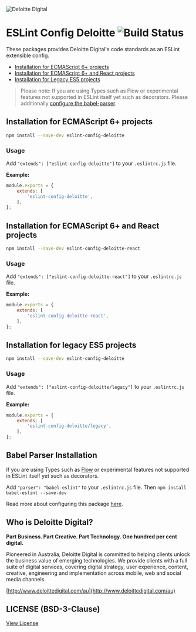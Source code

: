 ![Deloitte Digital](https://raw.githubusercontent.com/DeloitteDigitalAPAC/eslint-config-deloitte/master/dd-logo.png)

# ESLint Config Deloitte ![Build Status](https://travis-ci.org/DeloitteDigitalAPAC/eslint-config-deloitte.svg?branch=master)


These packages provides Deloitte Digital's code standards as an ESLint extensible config.

- [Installation for ECMAScript 6+ projects](#installation-for-ecmascript-6-projects)
- [Installation for ECMAScript 6+ and React projects](#installation-for-ecmascript-6-and-react-projects)
- [Installation for Legacy ES5 projects](#installation-for-legacy-es5-projects)

> Please note: If you are using Types such as Flow or experimental features not supported in ESLint itself yet such as decorators. Please additionally [configure the babel-parser](#babel-parser-installation).

## Installation for ECMAScript 6+ projects

```bash
npm install --save-dev eslint-config-deloitte
```

### Usage

Add `"extends": ["eslint-config-deloitte"]` to your `.eslintrc.js` file.

**Example:**

```js
module.exports = {
	extends: [
		'eslint-config-deloitte',
	],
};
```

## Installation for ECMAScript 6+ and React projects

```bash
npm install --save-dev eslint-config-deloitte-react
```

### Usage

Add `"extends": ["eslint-config-deloitte-react"]` to your `.eslintrc.js` file.

**Example:**

```js
module.exports = {
	extends: [
		'eslint-config-deloitte-react',
	],
};
```


## Installation for legacy ES5 projects

```bash
npm install --save-dev eslint-config-deloitte
```

### Usage

Add `"extends": ["eslint-config-deloitte/legacy"]` to your `.eslintrc.js` file.

**Example:**

```js
module.exports = {
	extends: [
		'eslint-config-deloitte/legacy',
	],
};
```

## Babel Parser Installation

If you are using Types such as [Flow](https://github.com/facebook/flow) or experimental features not supported in ESLint itself yet such as decorators.

Add `"parser": "babel-eslint"` to your `.eslintrc.js` file. Then `npm install babel-eslint --save-dev`

Read more about configuring this package [here](https://github.com/babel/babel-eslint).

## Who is Deloitte Digital?

**Part Business. Part Creative. Part Technology. One hundred per cent digital.**

Pioneered in Australia, Deloitte Digital is committed to helping clients unlock the business value of emerging technologies. We provide clients with a full suite of digital services, covering digital strategy, user experience, content, creative, engineering and implementation across mobile, web and social media channels.

[http://www.deloittedigital.com/au](http://www.deloittedigital.com/au)

## LICENSE (BSD-3-Clause)
[View License](LICENSE)
